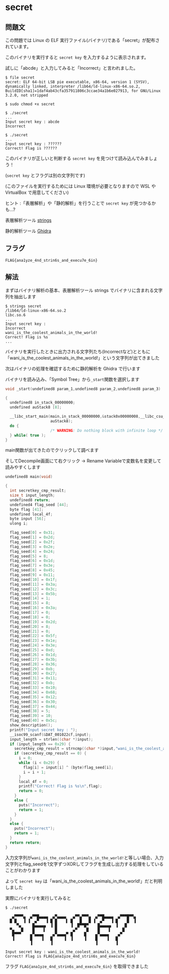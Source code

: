# secret

## 問題文

この問題では Linux の ELF 実行ファイル(バイナリ)である「secret」が配布されています。

このバイナリを実行すると `secret key` を入力するように表示されます。

試しに「abcde」と入力してみると「Incorrect」と言われました。

```
$ file secret
secret: ELF 64-bit LSB pie executable, x86-64, version 1 (SYSV), dynamically linked, interpreter /lib64/ld-linux-x86-64.so.2, BuildID[sha1]=1daf4ab43cfa357911806c3ccae34a1b6e027913, for GNU/Linux 3.2.0, not stripped

$ sudo chmod +x secret

$ ./secret
...
Input secret key : abcde
Incorrect

$ ./secret
...
Input secret key : ??????
Correct! Flag is ??????
```

このバイナリが正しいと判断する `secret key` を見つけて読み込んでみましょう！

(`secret key` とフラグは別の文字列です)

(このファイルを実行するためには Linux 環境が必要となりますので WSL や VirtualBox で用意してください)

ヒント :「表層解析」や「静的解析」を行うことで `secret key` が見つかるかも...?

表層解析ツール [strings](https://linux.die.net/man/1/strings)

静的解析ツール [Ghidra](https://ghidra-sre.org/)

## フラグ

`FLAG{ana1yze_4nd_strin6s_and_execu7e_6in}`

## 解法

まずはバイナリ解析の基本、表層解析ツール strings でバイナリに含まれる文字列を抽出します

```
$ strings secret
/lib64/ld-linux-x86-64.so.2
libc.so.6
...
Input secret key :
Incorrect
wani_is_the_coolest_animals_in_the_world!
Correct! Flag is %s
...
```

バイナリを実行したときに出力される文字列たち(Incorrectなど)とともに「wani_is_the_coolest_animals_in_the_world!」という文字列が出てきました

次はバイナリの処理を確認するために静的解析を Ghidra で行います

バイナリを読み込み、「Symbol Tree」から`_start`関数を選択します

```cpp
void _start(undefined8 param_1,undefined8 param_2,undefined8 param_3)

{
  undefined8 in_stack_00000000;
  undefined auStack8 [8];

  __libc_start_main(main,in_stack_00000000,&stack0x00000008,__libc_csu_init,__libc_csu_fini,param_3,
                    auStack8);
  do {
                    /* WARNING: Do nothing block with infinite loop */
  } while( true );
}
```

main関数が出てきたのでクリックして調べます

そしてDecompile画面にて右クリック -> Rename Variableで変数名を変更して読みやすくします

```cpp
undefined8 main(void)

{
  int secretkey_cmp_result;
  size_t input_length;
  undefined8 return;
  undefined4 flag_seed [44];
  byte flag [41];
  undefined local_4f;
  byte input [56];
  ulong i;

  flag_seed[0] = 0x31;
  flag_seed[1] = 0x2d;
  flag_seed[2] = 0x2f;
  flag_seed[3] = 0x2e;
  flag_seed[4] = 0x24;
  flag_seed[5] = 8;
  flag_seed[6] = 0x1d;
  flag_seed[7] = 0x3e;
  flag_seed[8] = 0x45;
  flag_seed[9] = 0x11;
  flag_seed[10] = 0x1f;
  flag_seed[11] = 0x3a;
  flag_seed[12] = 0x3c;
  flag_seed[13] = 0x5b;
  flag_seed[14] = 1;
  flag_seed[15] = 8;
  flag_seed[16] = 0x3a;
  flag_seed[17] = 0;
  flag_seed[18] = 0;
  flag_seed[19] = 0x2d;
  flag_seed[20] = 8;
  flag_seed[21] = 0;
  flag_seed[22] = 0x5f;
  flag_seed[23] = 0x1e;
  flag_seed[24] = 0x3e;
  flag_seed[25] = 0xd;
  flag_seed[26] = 0x1d;
  flag_seed[27] = 0x3b;
  flag_seed[28] = 0x36;
  flag_seed[29] = 0xb;
  flag_seed[30] = 0x27;
  flag_seed[31] = 0x11;
  flag_seed[32] = 0xb;
  flag_seed[33] = 0x10;
  flag_seed[34] = 0x68;
  flag_seed[35] = 0x12;
  flag_seed[36] = 0x30;
  flag_seed[37] = 0x44;
  flag_seed[38] = 5;
  flag_seed[39] = 10;
  flag_seed[40] = 0x5c;
  show_description();
  printf("Input secret key : ");
  __isoc99_scanf(&DAT_001022cf,input);
  input_length = strlen((char *)input);
  if (input_length == 0x29) {
    secretkey_cmp_result = strncmp((char *)input,"wani_is_the_coolest_animals_in_the_world!",0x29);
    if (secretkey_cmp_result == 0) {
      i = 0;
      while (i < 0x29) {
        flag[i] = input[i] ^ (byte)flag_seed[i];
        i = i + 1;
      }
      local_4f = 0;
      printf("Correct! Flag is %s\n",flag);
      return = 0;
    }
    else {
      puts("Incorrect");
      return = 1;
    }
  }
  else {
    puts("Incorrect");
    return = 1;
  }
  return return;
}
```

入力文字列が`wani_is_the_coolest_animals_in_the_world!`と等しい場合、入力文字列とflag_seedを1文字ずつXORしてフラグを生成し出力する処理をしていることがわかります

よって `secret key` は「wani_is_the_coolest_animals_in_the_world!」だと判明しました

実際にバイナリを実行してみると

```
$ ./secret

   ▄▀▀▀▀▄  ▄▀▀█▄▄▄▄  ▄▀▄▄▄▄   ▄▀▀▄▀▀▀▄  ▄▀▀█▄▄▄▄  ▄▀▀▀█▀▀▄
  █ █   ▐ ▐  ▄▀   ▐ █ █    ▌ █   █   █ ▐  ▄▀   ▐ █    █  ▐
     ▀▄     █▄▄▄▄▄  ▐ █      ▐  █▀▀█▀    █▄▄▄▄▄  ▐   █
  ▀▄   █    █    ▌    █       ▄▀    █    █    ▌     █
   █▀▀▀    ▄▀▄▄▄▄    ▄▀▄▄▄▄▀ █     █    ▄▀▄▄▄▄    ▄▀
   ▐       █    ▐   █     ▐  ▐     ▐    █    ▐   █
           ▐        ▐                   ▐        ▐

Input secret key : wani_is_the_coolest_animals_in_the_world!
Correct! Flag is FLAG{ana1yze_4nd_strin6s_and_execu7e_6in}
```

フラグ `FLAG{ana1yze_4nd_strin6s_and_execu7e_6in}` を取得できました
